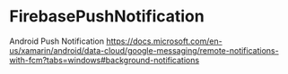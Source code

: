 # FirebasePushNotification
Android Push Notification
https://docs.microsoft.com/en-us/xamarin/android/data-cloud/google-messaging/remote-notifications-with-fcm?tabs=windows#background-notifications

